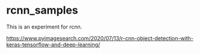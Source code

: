 # rcnn_samples
This is an experiment for rcnn.

https://www.pyimagesearch.com/2020/07/13/r-cnn-object-detection-with-keras-tensorflow-and-deep-learning/
